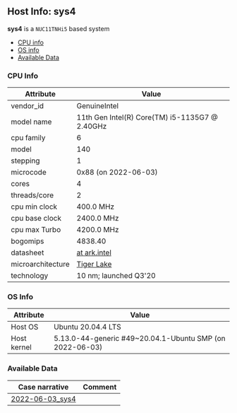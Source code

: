 ## Host Info: sys4

**sys4** is a `NUC11TNHi5` based system

- [CPU info](#user-content-cpu)
- [OS info](#user-content-os)
- [Available Data](#user-content-data)

### <a id="cpu">CPU Info</a>

| Attribute | Value |
| --------- | ----- |
| vendor_id    | GenuineIntel |
| model name   | 11th Gen Intel(R) Core(TM) i5-1135G7 @ 2.40GHz |
| cpu family   | 6 |
| model        | 140 |
| stepping     | 1 |
| microcode    | 0x88 (on 2022-06-03) |
| cores        | 4 |
| threads/core | 2 |
| cpu min clock   |  400.0 MHz |
| cpu base clock  | 2400.0 MHz |
| cpu max Turbo   | 4200.0 MHz |
| bogomips     |  4838.40|
| datasheet    | [at ark.intel](https://ark.intel.com/content/www/us/en/ark/products/208658/intel-core-i51135g7-processor-8m-cache-up-to-4-20-ghz.html) |
| microarchitecture | [Tiger Lake](https://en.wikipedia.org/wiki/Tiger_Lake) |
| technology   | 10 nm; launched Q3'20 |

### <a id="os">OS Info</a>

| Attribute | Value |
| --------- | ----- |
| Host OS      | Ubuntu 20.04.4 LTS |
| Host kernel  | 5.13.0-44-generic #49~20.04.1-Ubuntu SMP (on 2022-06-03) |

### <a id="data">Available Data</a>

| Case narrative | Comment |
| -------------- | ------- |
| [2022-06-03_sys4](2022-06-03_sys4.md) |  |
